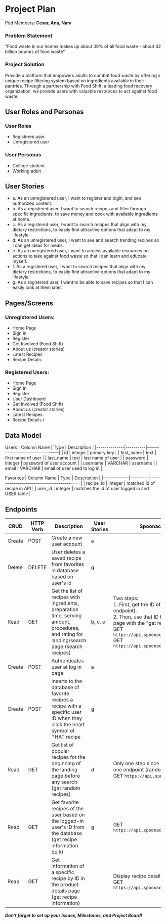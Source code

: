 # Project Plan

Pod Members: **Cesar, Ana, Nara**

### Problem Statement

 “Food waste in our homes makes up about 39% of all food waste - about 42 billion pounds of food waste”.
 
### Project Solution

Provide a  platform that empowers adults to combat food waste by offering a unique recipe filtering system based on ingredients available in their pantries. Through a partnership with Food Shift, a leading food recovery organization, we provide users with valuable resources to act against food waste.


## User Roles and Personas

### User Roles
- Registered user
- Unregistered user

### User Personas
- College student
- Working adult

## User Stories

-  a. As an unregistered user, I want to register and login, and see authorized content.
-  b. As a registered user, I want to search recipes and filter through specific ingredients, to save money and cook with available ingredients at home.
-  c. As a registered user, I want to search recipes that align with my dietary restrictions, to easily find attractive options that adapt to my lifestyle.
-  d. As an unregistered user, I want to see and search trending recipes so I can get ideas for meals.
-  e. As an unregistered user, I want to access available resources on actions to take against food waste so that I can learn and educate myself.
-  f. As a registered user, I want to search recipes that align with my dietary restrictions, to easily find attractive options that adapt to my lifestyle.
-  g. As a registered user, I want to be able to save recipes so that I can easily look at them later.

## Pages/Screens

### Unregistered Users:
- Home Page
- Sign in
- Register
- Get Involved (Food Shift)
- About us (creator stories)
- Latest Recipes
- Recipe Details 

### Registered Users:
- Home Page
- Sign In
- Register
- User Dashboard
- Get Involved (Food Shift)
- About us (creator stories)
- Latest Recipes
- Recipe Details /


## Data Model

Users
| Column Name  | Type     | Description                     |
|--------------|----------|---------------------------------|
| id           | integer  | primary key                     |
| first_name   | text     | first name of user              |
| last_name    | text     | last name of user               |
| password     | integer  | password of user account        |
| username     | VARCHAR  | username                        |
| email        | VARCHAR  | email of user used to log in    |

Favorites
| Column Name | Type    | Description                               |
|-------------|---------|-------------------------------------------|
| recipe_id   | integer | matched id of recipe in API                |
| user_id     | integer | matches the id of user logged in and USER table |





## Endpoints

| CRUD   | HTTP Verb | Description                                                         | User Stories  | Spoonacular API Documentation                                                    |
|--------|-----------|---------------------------------------------------------------------|---------------|----------------------------------------------------------------------------------|
| Create | POST      | Create a new user account                                           | a             |                                                                                  |
| Delete | DELETE    | User deletes a saved recipe from favorites in database based on user's id | g           |                                                                                  |
| Read   | GET       | Get the list of recipes with ingredients, preparation time, serving amount, procedures, and rating for landing/search page (search recipes) | b, c, e | Two steps:<br>1. First, get the ID of searched recipes (search recipes endpoint).<br>2. Then, use that ID to display the cards on the landing page with the "get recipe information bulk" endpoint.<br>GET `https://api.spoonacular.com/recipes/complexSearch`<br>GET `https://api.spoonacular.com/recipes/informationBulk` |
| Create | POST      | Authenticates user at log in page                                  | a             |                                                                                  |
| Create | POST      | Inserts to the database of favorite recipes a recipe with a specific user ID when they click the heart symbol of THAT recipe | g |                                                                                  |
| Read   | GET       | Get list of popular recipes for the beginning of the landing page before any search (get random recipes) | d | Only one step since information comes directly from one endpoint (random).<br>GET `https://api.spoonacular.com/recipes/random` |
| Read   | GET       | Get favorite recipes of the user based on the logged-in user's ID from the database (get recipe information bulk) | g | GET `https://api.spoonacular.com/recipes/informationBulk` |
| Read   | GET       | Get information of a specific recipe by ID in the product details page (get recipe information) |               | Display recipe details page<br>GET `https://api.spoonacular.com/recipes/{id}/information` |

***Don't forget to set up your Issues, Milestones, and Project Board!***
